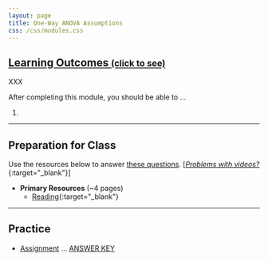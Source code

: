 ```yaml
---
layout: page
title: One-Way ANOVA Assumptions
css: /css/modules.css
---
```


<div class="panel-group-ILOs">
  <div class="panel panel-default">
    <div class="panel-heading">
      <h2 class="panel-title">
        <a data-toggle="collapse" href="#ILOs">Learning Outcomes <small>(click to see)</small></a>
      </h2>
    </div>
    <div id="ILOs" class="panel-collapse collapse">
      <div class="panel-body">
XXX
<p>After completing this module, you should be able to ...</p>

<ol>
  <li></li>
</ol>
      </div>
    </div>
  </div>
</div>

----

## Preparation for Class
Use the resources below to answer [these questions](prep/ANOVA1Assumptions). [[*Problems with videos?*](../resources/FAQs/videos){:target="_blank"}]

* **Primary Resources** (~4 pages)
  * [Reading](http://derekogle.com/Book207/ANOVA1Assumptions.html){:target="_blank"}

----

## Practice

* [Assignment](ce/ANOVA1Assumptions_CE1) ... [ANSWER KEY](cex/KEY_ANOVA1Assumptions_CE)
